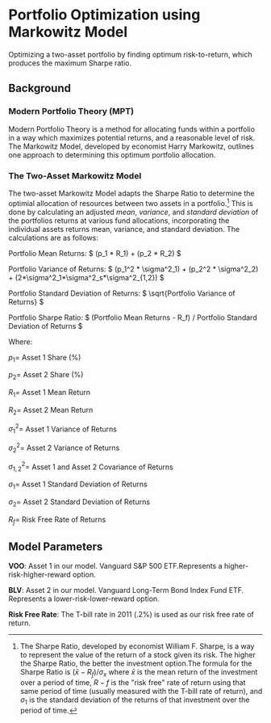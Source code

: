 # Portfolio Optimization using Markowitz Model
Optimizing a two-asset portfolio by finding optimum risk-to-return, which produces the maximum Sharpe ratio.

## Background
### Modern Portfolio Theory (MPT)
Modern Portfolio Theory is a method for allocating funds within a portfolio in a way which maximizes potential returns, 
and a reasonable level of risk. The Markowitz Model, developed by economist Harry Markowitz, outlines one approach to determining this optimum portfolio allocation.

### The Two-Asset Markowitz Model
The two-asset Markowitz Model adapts the Sharpe Ratio to determine the optimial allocation of resources between two assets in a portfolio.[^1] This is done by calculating an adjusted *mean*, *variance*, and *standard deviation* of the portfolios returns at various fund allocations, incorporating the individual assets returns mean, variance, and standard deviation. The calculations are as follows:

Portfolio Mean Returns: $ (p_1 * R_1) + (p_2 * R_2) $

Portfolio Variance of Returns: $ (p_1^2 * \sigma^2_1) + (p_2^2 * \sigma^2_2) + (2*\sigma^2_1*\sigma^2_s*\sigma^2_{1,2}) $

Portfolio Standard Deviation of Returns: $ \sqrt{Portfolio Variance of Returns} $

Portfolio Sharpe Ratio: $ (Portfolio Mean Returns - R_f) / Portfolio Standard Deviation of Returns $

Where:

$p_1 =$ Asset 1 Share (%)  

$p_2 =$ Asset 2 Share (%)

$R_1 =$ Asset 1 Mean Return

$R_2 =$ Asset 2 Mean Return

$\sigma^2_1 =$ Asset 1 Variance of Returns

$\sigma^2_2 =$ Asset 2 Variance of Returns

$\sigma^2_{1,2} =$ Asset 1 and Asset 2 Covariance of Returns

$\sigma_1 =$ Asset 1 Standard Deviation of Returns

$\sigma_2 =$ Asset 2 Standard Deviation of Returns

$R_f =$ Risk Free Rate of Returns

## Model Parameters
**VOO**: Asset 1 in our model. Vanguard S&P 500 ETF.Represents a higher-risk-higher-reward option.

**BLV**: Asset 2 in our model. Vanguard Long-Term Bond Index Fund ETF. Represents a lower-risk-lower-reward option.

**Risk Free Rate**: The T-bill rate in 2011 (.2%) is used as our risk free rate of return.

[^1]: The Sharpe Ratio, developed by economist William F. Sharpe, is a way to represent the value of the return of a stock given its risk. The higher the Sharpe Ratio, the better the investment option.The formula for the 
Sharpe Ratio is $(\bar{x} - R_f)/\sigma_x$ where $\bar{x}$ is the mean return of the investment over a period of time, $R-f$ is the "risk free" rate of return using that same period of time (usually measured with the T-bill rate of return), and $\sigma_1$ is the standard deviation of the returns of that investment over the period of time.
